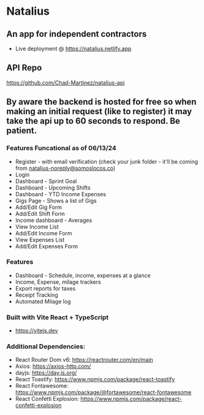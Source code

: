 # Natalius
## An app for independent contractors
* Live deployment @ https://natalius.netlify.app

## API Repo
https://github.com/Chad-Martinez/natalius-api

## By aware the backend is hosted for free so when making an initial request (like to register) it may take the api up to 60 seconds to respond.  Be patient.

### Features Funcational as of 06/13/24
* Register - with email verification (check your junk folder - it'll be coming from natalius-noreply@somoslocos.co)
* Login
* Dashboard - Sprint Goal
* Dashboard - Upcoming Shifts
* Dashboard - YTD Income Expenses
* Gigs Page - Shows a list of Gigs
* Add/Edit Gig Form
* Add/Edit Shift Form
* Income dashboard - Averages
* View Income List
* Add/Edit Income Form
* View Expenses List
* Add/Edit Expenses Form


### Features
* Dashboard - Schedule, income, expenses at a glance
* Income, Expense, milage trackers
* Export reports for taxes
* Receipt Tracking
* Automated Milage log

### Built with Vite React + TypeScript
* https://vitejs.dev

### Additional Dependencies:
* React Router Dom v6: https://reactrouter.com/en/main
* Axios: https://axios-http.com/
* dayjs: https://day.js.org/
* React Toastify: https://www.npmjs.com/package/react-toastify
* React Fontawesome: https://www.npmjs.com/package/@fortawesome/react-fontawesome
* React Confetti Explosion: https://www.npmjs.com/package/react-confetti-explosion


